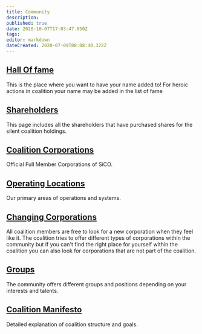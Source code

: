 ```yaml
---
title: Community
description: 
published: true
date: 2020-10-07T17:03:47.050Z
tags: 
editor: markdown
dateCreated: 2020-07-09T08:08:40.322Z
---
```


## [Hall Of fame](https://www.silentcoalition.com/hall-of-fame)
This is the place where you want to have your name added to! For heroic actions in coalition your name may be added in the list of fame

## [Shareholders](https://www.silentcoalition.com/shares)
This page includes all the shareholders that have purchased shares for the silent coalition holdings.

## [Coalition Corporations](/community/coalition-corporations)
Official Full Member Corporations of SiCO.

## [Operating Locations](/community/operating-locations)
Our primary areas of operations and systems.

## [Changing Corporations](/community/changing-corporations)
All coalition members are free to look for a new corporation when they feel like it. The coalition tries to offer different types of corporations within the community but if you can't find the right place for yourself within the coalition you can also look for corporations that are not part of the coalition.

## [Groups](/community/groups)
The community offers different groups and positions depending on your interests and talents.

## [Coalition Manifesto](/community/coalition-manifesto)
Detailed explanation of coalition structure and goals.